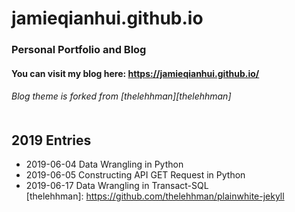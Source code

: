 # jamieqianhui.github.io
### Personal Portfolio and Blog


#### You can visit my blog here: https://jamieqianhui.github.io/
###### Blog theme is forked from [thelehhman][thelehhman]<br><br>


## 2019 Entries
+ 2019-06-04 Data Wrangling in Python
+ 2019-06-05 Constructing API GET Request in Python
+ 2019-06-17 Data Wrangling in Transact-SQL <br>
[thelehhman]: https://github.com/thelehhman/plainwhite-jekyll 
